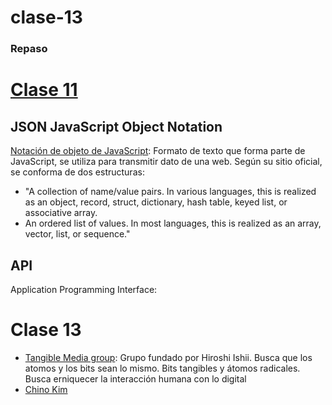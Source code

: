 # clase-13
### Repaso
# [Clase 11](https://github.com/disenoUDP/dis9034-2024-1/tree/main/clases/clase-11)
## JSON JavaScript Object Notation
[Notación de objeto de JavaScript](https://www.json.org/json-en.html): Formato de texto que forma parte de JavaScript, se utiliza para transmitir dato de una web. Según su sitio oficial, se conforma de dos estructuras:

- "A collection of name/value pairs. In various languages, this is realized as an object, record, struct, dictionary, hash table, keyed list, or associative array.
- An ordered list of values. In most languages, this is realized as an array, vector, list, or sequence."

## API
Application Programming Interface: 

# Clase 13
-  [Tangible Media group](https://www.media.mit.edu/groups/tangible-media/overview/): Grupo fundado por Hiroshi Ishii. Busca que los atomos y los bits sean lo mismo. Bits tangibles y átomos radicales. Busca erniquecer la interacción humana con lo digital
- [Chino Kim](https://chino.kim/rube-telephone)
